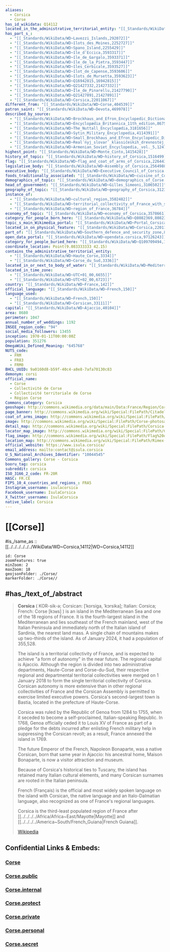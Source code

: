 ```yaml
---
aliases:
  - Corsica
  - Corse
has_id_wikidata: Q14112
located_in_the_administrative_territorial_entity: "[[_Standards/WikiData/WD~Metropolitan_France,212429]]"
has_part_s_:
  - "[[_Standards/WikiData/WD~Lavezzi_Islands,292072]]"
  - "[[_Standards/WikiData/WD~îlots_des_Moines,2252727]]"
  - "[[_Standards/WikiData/WD~Spano_Island,2255429]]"
  - "[[_Standards/WikiData/WD~île_d'Eccica,3593317]]"
  - "[[_Standards/WikiData/WD~île_de_Gargalo,3593371]]"
  - "[[_Standards/WikiData/WD~île_de_la_Pietra,3593447]]"
  - "[[_Standards/WikiData/WD~îles_Cerbicale,3593527]]"
  - "[[_Standards/WikiData/WD~îlot_de_Capense,3593606]]"
  - "[[_Standards/WikiData/WD~îlots_de_Mursetta,3593623]]"
  - "[[_Standards/WikiData/WD~Q16942815,16942815]]"
  - "[[_Standards/WikiData/WD~Q21427332,21427332]]"
  - "[[_Standards/WikiData/WD~Île_de_Pinarellu,21427790]]"
  - "[[_Standards/WikiData/WD~Q21427891,21427891]]"
  - "[[_Standards/WikiData/WD~Corsica,22011067]]"
different_from: "[[_Standards/WikiData/WD~Corse,404539]]"
patron_saint: "[[_Standards/WikiData/WD~Devota,469978]]"
described_by_source:
  - "[[_Standards/WikiData/WD~Brockhaus_and_Efron_Encyclopedic_Dictionary,602358]]"
  - "[[_Standards/WikiData/WD~Encyclopædia_Britannica_11th_edition,867541]]"
  - "[[_Standards/WikiData/WD~The_Nuttall_Encyclopædia,3181656]]"
  - "[[_Standards/WikiData/WD~Sytin_Military_Encyclopedia,4114391]]"
  - "[[_Standards/WikiData/WD~Small_Brockhaus_and_Efron_Encyclopedic_Dictionary,19180675]]"
  - "[[_Standards/WikiData/WD~Realʹnyj_slovarʹ_klassičeskih_drevnostej_po_Lûbkeru,30059240]]"
  - "[[_Standards/WikiData/WD~Armenian_Soviet_Encyclopedia,_vol._5,124737632]]"
highest_point: "[[_Standards/WikiData/WD~Monte_Cinto,1415428]]"
history_of_topic: "[[_Standards/WikiData/WD~history_of_Corsica,1516499]]"
flag: "[[_Standards/WikiData/WD~flag_and_coat_of_arms_of_Corsica,2264438]]"
legislative_body: "[[_Standards/WikiData/WD~Assembly_of_Corsica,2564988]]"
executive_body: "[[_Standards/WikiData/WD~Executive_Council_of_Corsica,2993940]]"
foods_traditionally_associated: "[[_Standards/WikiData/WD~cuisine_of_Corsica,3006905]]"
demographics_of_topic: "[[_Standards/WikiData/WD~demographics_of_Corse,3044232]]"
head_of_government: "[[_Standards/WikiData/WD~Gilles_Simeoni,3106502]]"
geography_of_topic: "[[_Standards/WikiData/WD~geography_of_Corsica,3123336]]"
instance_of:
  - "[[_Standards/WikiData/WD~cultural_region,3502482]]"
  - "[[_Standards/WikiData/WD~territorial_collectivity_of_France_with_special_status,22923920]]"
  - "[[_Standards/WikiData/WD~region_of_France,36784]]"
economy_of_topic: "[[_Standards/WikiData/WD~economy_of_Corsica,3578661]]"
category_for_people_born_here: "[[_Standards/WikiData/WD~Q8082369,8082369]]"
topic_s_main_Wikimedia_portal: "[[_Standards/WikiData/WD~Portal_Corsica,14615660]]"
located_in_on_physical_feature: "[[_Standards/WikiData/WD~Corsica,22011067]]"
part_of: "[[_Standards/WikiData/WD~Southern_defence_and_security_zone,88521123]]"
open_data_portal: "[[_Standards/WikiData/WD~opendata.corsica,97126243]]"
category_for_people_buried_here: "[[_Standards/WikiData/WD~Q109709494,109709494]]"
coordinate_location: Point(9.083333333 42.15)
contains_the_administrative_territorial_entity:
  - "[[_Standards/WikiData/WD~Haute_Corse,3334]]"
  - "[[_Standards/WikiData/WD~Corse_du_Sud,3336]]"
located_in_or_next_to_body_of_water: "[[_Standards/WikiData/WD~Mediterranean_Sea,4918]]"
located_in_time_zone:
  - "[[_Standards/WikiData/WD~UTC+01_00,6655]]"
  - "[[_Standards/WikiData/WD~UTC+02_00,6723]]"
country: "[[_Standards/WikiData/WD~France,142]]"
official_language: "[[_Standards/WikiData/WD~French,150]]"
language_used:
  - "[[_Standards/WikiData/WD~French,150]]"
  - "[[_Standards/WikiData/WD~Corsican,33111]]"
capital: "[[_Standards/WikiData/WD~Ajaccio,40104]]"
area: 8680
perimeter: 1047
annual_number_of_weddings: 1192
INSEE_region_code: "94"
social_media_followers: 13455
inception: 1970-01-11T00:00:00Z
population: 351276
OmegaWiki_Defined_Meaning: "645768"
NUTS_code:
  - FRM
  - FR83
  - FRM0
BHCL_UUID: 9a0160d8-b59f-40c4-a8e8-7afa70130c83
demonym: corsi
official_name:
  - Corse
  - Collectivité de Corse
  - Collectivité territoriale de Corse
  - Région Corse
Commons_category: Corsica
geoshape: http://commons.wikimedia.org/data/main/Data:France/Region/Corse.map
page_banner: http://commons.wikimedia.org/wiki/Special:FilePath/Citadelle%20de%20Calvi%20%28Haute-Corse%29-banner.jpg
coat_of_arms_image: http://commons.wikimedia.org/wiki/Special:FilePath/Coat%20of%20Arms%20of%20Corsica.svg
image: http://commons.wikimedia.org/wiki/Special:FilePath/Corse-photosat.jpg
detail_map: http://commons.wikimedia.org/wiki/Special:FilePath/Corsica-geographic%20map-en.svg
locator_map_image: http://commons.wikimedia.org/wiki/Special:FilePath/Corsica%20in%20France%202016.svg
flag_image: http://commons.wikimedia.org/wiki/Special:FilePath/Flag%20of%20Corsica.svg
location_map: http://commons.wikimedia.org/wiki/Special:FilePath/Rimex-France%20location%20Corsica.svg
official_website: https://www.isula.corsica/
email_address: mailto:contact@isula.corsica
U_S_National_Archives_Identifier: "10044545"
Commons_gallery: Corse - Corsica
booru_tag: corsica
subreddit: corsica
ISO_3166_2_code: FR-20R
HASC: FR.CE
FIPS_10_4_countries_and_regions_: FRA5
Instagram_username: isulacorsica
Facebook_username: IsulaCorsica
X_Twitter_username: IsulaCorsica
native_label: Corsica
---
```


# [[Corse]] 

#is_/same_as :: [[../../../../../../WikiData/WD~Corsica,14112|WD~Corsica,14112]] 

```leaflet
id: Corse
zoomFeatures: true 
minZoom: 2 
maxZoom: 18
geojsonFolder: ./Corse/
markerFolder: ./Corse//
```

## #has_/text_of_/abstract 


> **Corsica** ( KOR-sik-ə; Corsican: [ˈkorsiɡa, ˈkɔrsika]; Italian: Corsica; French: Corse [kɔʁs] ) 
> is an island in the Mediterranean Sea and one of the 18 regions of France. 
> It is the fourth-largest island in the Mediterranean 
> and lies southeast of the French mainland, west of the Italian Peninsula 
> and immediately north of the Italian island of Sardinia, the nearest land mass. 
> A single chain of mountains makes up two-thirds of the island. 
> As of January 2024, it had a population of 355,528.
>
> The island is a territorial collectivity of France, 
> and is expected to achieve "a form of autonomy" in the near future. The regional capital is Ajaccio. Although the region is divided into two administrative departments, Haute-Corse and Corse-du-Sud, their respective regional and departmental territorial collectivities were merged on 1 January 2018 to form the single territorial collectivity of Corsica. Corsican autonomy is more extensive than in other regional collectivities of France and the Corsican Assembly is permitted to exercise limited executive powers. Corsica's second-largest town is Bastia, located in the prefecture of Haute-Corse.
>
> Corsica was ruled by the Republic of Genoa from 1284 to 1755, 
> when it seceded to become a self-proclaimed, Italian-speaking Republic. 
> In 1768, Genoa officially ceded it to Louis XV of France 
> as part of a pledge for the debts incurred after enlisting French military help 
> in suppressing the Corsican revolt; as a result, France annexed the island in 1769. 
> 
> The future Emperor of the French, Napoleon Bonaparte, was a native Corsican, 
> born that same year in Ajaccio: his ancestral home, Maison Bonaparte, 
> is now a visitor attraction and museum. 
> 
> Because of Corsica's historical ties to Tuscany, 
> the island has retained many Italian cultural elements, 
> and many Corsican surnames are rooted in the Italian peninsula.
>
> French (Français) is the official and most widely spoken language on the island 
> with Corsican, the native language and an Italo-Dalmatian language, 
> also recognized as one of France's regional languages.
>
> Corsica is the third-least populated region of France after [[../../../../Africa/Africa~East/Mayotte|Mayotte]] and [[../../../../America~South/French_Guiana|French Guiana]].
>
> [Wikipedia](https://en.wikipedia.org/wiki/Corsica)


## Confidential Links & Embeds: 

### [Corse](/_Standards/Earth/Continent/Europe/Europe~West/France/regions~France/Corse.md) 

### [Corse.public](/_public/Earth/Continent/Europe/Europe~West/France/regions~France/Corse.public.md) 

### [Corse.internal](/_internal/Earth/Continent/Europe/Europe~West/France/regions~France/Corse.internal.md) 

### [Corse.protect](/_protect/Earth/Continent/Europe/Europe~West/France/regions~France/Corse.protect.md) 

### [Corse.private](/_private/Earth/Continent/Europe/Europe~West/France/regions~France/Corse.private.md) 

### [Corse.personal](/_personal/Earth/Continent/Europe/Europe~West/France/regions~France/Corse.personal.md) 

### [Corse.secret](/_secret/Earth/Continent/Europe/Europe~West/France/regions~France/Corse.secret.md)

